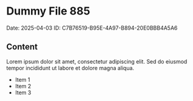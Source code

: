 # Dummy File 885

Date: 2025-04-03
ID: C7B76519-B95E-4A97-B894-20E0BBB4A5A6

## Content

Lorem ipsum dolor sit amet, consectetur adipiscing elit.
Sed do eiusmod tempor incididunt ut labore et dolore magna aliqua.

* Item 1
* Item 2
* Item 3
